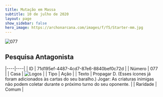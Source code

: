 ```yaml
---
title: Mutação em Massa
subtitle: 10 de julho de 2020
layout: page
show_sidebar: false
hero_image: https://archonarcana.com/images/f/f5/Starter-mm.jpg
---
```


![077](https://cdn.keyforgegame.com/media/card_front/pt/479_077_VQXQ6MGMJVCJ_pt.png)

## Pesquisa Antagonista

|----|----|
| ID | 71d195ef-4487-4cd7-87e6-8840bef0c72d |
| Número | 077 |
| Casa | ![Logos](https://archonarcana.com/images/thumb/c/ce/Logos.png/22px-Logos.png "Logos") |
| Tipo | Ação |
| Texto | Propagar D. (Esses ícones já foram adicionados às cartas do seu baralho.)  Jogar: As criaturas inimigas não podem coletar durante o próximo turno do seu oponente. |
| Raridade | Comum |

